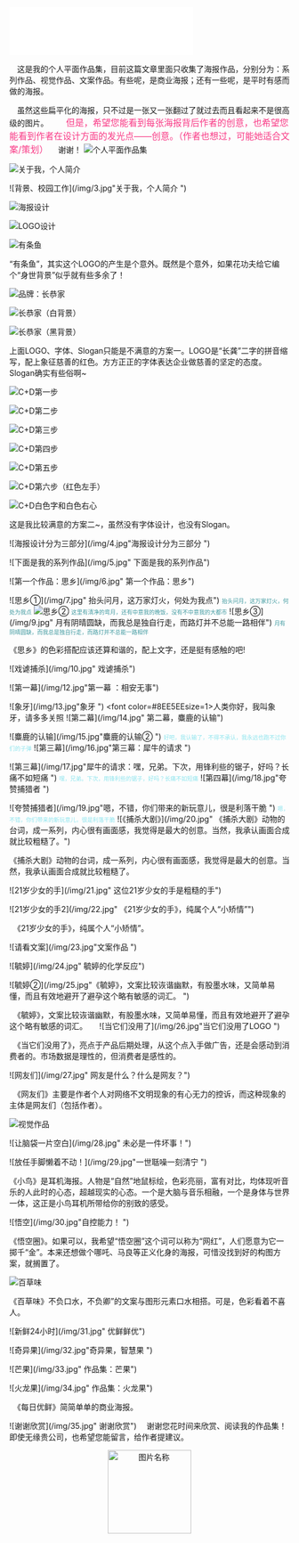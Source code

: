 
<iframe frameborder="no" border="0" marginwidth="0" marginheight="0" width=330 height=86 src="//music.163.com/outchain/player?type=2&id=5276811&auto=1&height=66"></iframe>

　这是我的个人平面作品集，目前这篇文章里面只收集了海报作品，分别分为：系列作品、视觉作品、文案作品。有些呢，是商业海报；还有一些呢，是平时有感而做的海报。

　虽然这些扁平化的海报，只不过是一张又一张翻过了就过去而且看起来不是很高级的图片。
　　<font color=#F93A86 size=3>但是，希望您能看到每张海报背后作者的创意，也希望您能看到作者在设计方面的发光点——创意。（作者也想过，可能她适合文案/策划）</font>
　谢谢！
![个人平面作品集](/img/1.jpg"这是我的作品集")

![关于我，个人简介](/img/2.jpg"关于我，个人简介")

![背景、校园工作](/img/3.jpg"关于我，个人简介 ")


![海报设计](/img/xbzg1.jpg)

![LOGO设计](/img/xbzg2.jpg)

![有条鱼](/img/xbzg3.jpg)

“有条鱼”，其实这个LOGO的产生是个意外。既然是个意外，如果花功夫给它编个“身世背景”似乎就有些多余了！

![品牌：长恭家](/img/2xbzg1.jpg)

![长恭家（白背景）](/img/2xbzg2.jpg)

![长恭家（黑背景）](/img/2xbzg3.jpg)

上面LOGO、字体、Slogan只能是不满意的方案一。LOGO是“长龚”二字的拼音缩写，配上象征慈善的红色。方方正正的字体表达企业做慈善的坚定的态度。Slogan确实有些俗啊~

![C+D第一步](/img/3xbzg1.jpg)

![C+D第二步](/img/3xbzg2.jpg)

![C+D第三步](/img/3xbzg3.jpg)

![C+D第四步](/img/3xbzg4.jpg)

![C+D第五步](/img/3xbzg5.jpg)

![C+D第六步（红色左手）](/img/3xbzg6.jpg)

![C+D白色字和白色右心](/img/3xbzg7.jpg)

这是我比较满意的方案二~，虽然没有字体设计，也没有Slogan。


![海报设计分为三部分](/img/4.jpg"海报设计分为三部分 ")

![下面是我的系列作品](/img/5.jpg" 下面是我的系列作品")

![第一个作品：思乡](/img/6.jpg" 第一个作品：思乡")

![思乡①](/img/7.jpg" 抬头问月，这万家灯火，何处为我点")
<font color=#409aa0 size=1>抬头问月，这万家灯火，何处为我点</font>
![思乡②](/img/8.jpg"这里有清净的弯月，还有中意我的晚饭，没有不中意我的大都市")
<font color=#409aa0 size=1>这里有清净的弯月，还有中意我的晚饭，没有不中意我的大都市</font>
![思乡③](/img/9.jpg" 月有阴晴圆缺，而我总是独自行走，而路灯并不总能一路相伴")
<font color=#409aa0 size=1>月有阴晴圆缺，而我总是独自行走，而路灯并不总能一路相伴</font>

《思乡》的色彩搭配应该还算和谐的，配上文字，还是挺有感触的吧!

![戏谑捕杀](/img/10.jpg" 戏谑捕杀")

![第一幕](/img/12.jpg"第一幕 ：相安无事")

![象牙](/img/13.jpg"象牙 ")
<font color=#8EE5EEsize=1>人类你好，我叫象牙，请多多关照</font>
![第二幕](/img/14.jpg" 第二幕，麋鹿的认输")

![麋鹿的认输](/img/15.jpg"麋鹿的认输② ")
<font color=#8EE5EE size=1>好吧，我认输了，不得不承认，我永远也跑不过你们的子弹</font>
![第三幕](/img/16.jpg"第三幕：犀牛的请求 ")

![第三幕](/img/17.jpg"犀牛的请求：嘿，兄弟。下次，用锋利些的锯子，好吗？长痛不如短痛 ")
<font color=#8EE5EE size=1>嘿，兄弟。下次，用锋利些的锯子，好吗？长痛不如短痛</font>
![第四幕](/img/18.jpg"夸赞捕猎者 ")

![夸赞捕猎者](/img/19.jpg"嗯，不错，你们带来的新玩意儿，很是利落干脆 ")
<font color=#8EE5EE size=1>嗯，不错，你们带来的新玩意儿，很是利落干脆</font>
![《捕杀大剧》](/img/20.jpg" 《捕杀大剧》动物的台词，成一系列，内心很有画面感，我觉得是最大的创意。当然，我承认画面合成就比较粗糙了。")

《捕杀大剧》动物的台词，成一系列，内心很有画面感，我觉得是最大的创意。当然，我承认画面合成就比较粗糙了。

![21岁少女的手](/img/21.jpg" 这位21岁少女的手是粗糙的手")

![21岁少女的手2](/img/22.jpg" 《21岁少女的手》，纯属个人“小矫情”")

　《21岁少女的手》，纯属个人“小矫情”。

![请看文案](/img/23.jpg"文案作品 ")

![毓婷](/img/24.jpg" 毓婷的化学反应")

![毓婷②](/img/25.jpg"《毓婷》，文案比较诙谐幽默，有股墨水味，又简单易懂，而且有效地避开了避孕这个略有敏感的词汇。 ")

　《毓婷》，文案比较诙谐幽默，有股墨水味，又简单易懂，而且有效地避开了避孕这个略有敏感的词汇。
　
![当它们没用了](/img/26.jpg"当它们没用了LOGO ")

　《当它们没用了》，亮点于产品后期处理，从这个点入手做广告，还是会感动到消费者的。市场数据是理性的，但消费者是感性的。

![网友们](/img/27.jpg" 网友是什么？什么是网友？")

　《网友们》主要是作者个人对网络不文明现象的有心无力的控诉，而这种现象的主体是网友们（包括作者）。

![视觉作品](img/ujzp.jpg)

![让脑袋一片空白](/img/28.jpg" 未必是一件坏事！")

![放任手脚懒着不动！](/img/29.jpg"一世聒噪一刻清宁 ")

《小鸟》是耳机海报。人物是“自然”地鼠标绘，色彩亮丽，富有对比，均体现听音乐的人此时的心态，超越现实的心态。一个是大脑与音乐相融，一个是身体与世界一体，这正是小鸟耳机所带给你的别致的感受。

![悟空](/img/30.jpg"自控能力！ ")

《悟空圈》。如果可以，我希望“悟空圈”这个词可以称为“网红”，人们愿意为它一掷千“金”。本来还想做个哪吒、马良等正义化身的海报，可惜没找到好的构图方案，就搁置了。

![百草味](/img/bcw.jpg"不负口水，不负卿")

《百草味》不负口水，不负卿”的文案与图形元素口水相搭。可是，色彩看着不喜人。

![新鲜24小时](/img/31.jpg" 优鲜鲜优")

![奇异果](/img/32.jpg"奇异果，智慧果 ")

![芒果](/img/33.jpg" 作品集：芒果")

![火龙果](/img/34.jpg" 作品集：火龙果")

　《每日优鲜》简简单单的商业海报。

![谢谢欣赏](/img/35.jpg" 谢谢欣赏")
　谢谢您花时间来欣赏、阅读我的作品集！即使无缘贵公司，也希望您能留言，给作者提建议。

 <div  align="center"><img src="/img/36.gif" width = "150" height = "150" alt="图片名称" align=center /></div>
